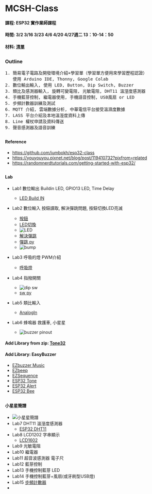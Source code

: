 # MCSH-Class
#### 課程: ESP32 實作業師課程
#### 時間: 3/2 3/16 3/23 4/6 4/20 4/27週二 13：10-14：50
#### 材料: [清單](https://github.com/jumbokh/MCSH-Class/blob/main/%E6%98%8E%E8%AA%A0%E4%B8%AD%E5%AD%B8%E5%AF%A6%E7%BF%92%E6%9D%90%E6%96%99%E9%9C%80%E6%B1%82%E8%A1%A8-%E7%89%A9%E8%81%AF%E7%B6%B2Arduino.doc)
##
### Outline
<pre>
1. 簡易電子電路及開發環境介紹+學習單（學習單方便用來學習歷程認證）
   使用 Arduino IDE, Thonny, Google Colab
2. 數位輸出輸入, 使用 LED, Button, Dip Switch, Buzzer
3. 類比及感測器輸入, 旋轉可變電阻, 光敏電阻, DHT11 溫溼度感測器
4. 手機藍芽控制, 繼電器使用, 手機語音控制, USB風扇 or LED 
5. 步頻計數器訓練及測試
6. MQTT 介紹, 雲端數據分析, 中華電信平台接受溫濕度數據
7. LASS 平台介紹及本地溫溼度資料上傳
8. Line 權杖申請及資料傳送
9. 聲音感測器及語音訓練
</pre>
##
#### Reference
* https://github.com/jumbokh/esp32-class
* https://youyouyou.pixnet.net/blog/post/119410732?pixfrom=related
* https://randomnerdtutorials.com/getting-started-with-esp32/
##
#### Lab
* Lab1 數位輸出      Buildin LED, GPIO13 LED, Time Delay
    * [LED Build IN](https://github.com/jumbokh/esp32-class/blob/master/Lab-Arduion/Blink_builtin/Blink_builtin.ino)
    
* Lab2 數位輸入      按鈕讀取, 解決彈跳問題, 按鈕切換LED亮滅
    * [按鈕](https://github.com/jumbokh/esp32-class/blob/master/Lab-Arduion/Button/Button.ino)
    * [LED切換](https://github.com/jumbokh/esp32-class/blob/master/Lab-Arduion/Buttonsw/Buttonsw.ino)
    * ![LED](https://github.com/jumbokh/esp32-class/blob/master/images/ESP32-button-sw_bb.jpg)
    * [解決彈跳](https://github.com/jumbokh/esp32-class/blob/master/Lab-Arduion/Debounce/Debounce.ino)
    * [彈跳 py](https://github.com/jumbokh/esp32-class/blob/master/hs1227/bump.py)
    * ![bump](https://github.com/jumbokh/esp32-class/blob/master/images/bumping.png)
* Lab3 呼吸的燈      PWM介紹
    * [呼吸燈](https://github.com/jumbokh/esp32-class/blob/master/Lab-Arduion/LED_PWM_Example_1.ino)
* Lab4 指撥開關
    * ![dip sw](https://github.com/jumbokh/esp32-class/blob/master/images/dip.png)
    * [sw py](https://github.com/jumbokh/esp32-class/blob/master/hs1227/switch-led.py)
* Lab5 類比輸入
    * [AnalogIn]()
* Lab6 蜂鳴器        救護車, 小星星
    * ![buzzer pinout](https://github.com/jumbokh/esp32-class/blob/master/images/ESP32-buzzer_bb.jpg) 
#### Add Library from zip: [Tone32](https://github.com/jumbokh/esp32-class/blob/master/hs1206/lib/Tone32.zip)
#### Add Library: EasyBuzzer
* [EZbuzzer Music](https://github.com/jumbokh/esp32-class/blob/master/hs1206/src/buzzer-music/buzzer-music.ino)
* [EZbeep](https://github.com/jumbokh/esp32-class/blob/master/hs1206/src/EZBeep/EZBeep.ino)
* [EZSequence](https://github.com/jumbokh/esp32-class/blob/master/hs1206/src/EZSequence/EZSequence.ino)
* [ESP32 Tone](https://github.com/jumbokh/esp32-class/blob/master/hs1206/src/ESP32-Tone/ESP32-Tone.ino)
* [ESP32 Alert](https://github.com/jumbokh/esp32-class/blob/master/hs1206/src/Buzzer-Alert/Buzzer-Alert.ino)
* [ESP32 Bee](https://github.com/jumbokh/esp32-class/blob/master/hs1206/src/Buzzer-bee/Buzzer-bee.ino)
##
#### 小星星簡譜
* ![小星星簡譜](https://github.com/jumbokh/esp32-class/blob/master/images/%E5%B0%8F%E6%98%9F%E6%98%9F%E7%B0%A1%E8%AD%9C.png)
* Lab7 DHT11 溫溼度感測器
    * [ESP32 DHT11](https://youyouyou.pixnet.net/blog/post/120275893-%E7%AC%AC%E4%B9%9D%E7%AF%87-esp32-%E6%BA%AB%E6%BF%95%E5%BA%A6%E9%A1%AF%E7%A4%BA%E5%99%A8%28dht11%2B1602-lcd%29)
* Lab8 LCD1202       字串顯示
    * [LCD1602](https://github.com/jumbokh/esp32-class/blob/master/arduino0920/README.md)
* Lab9 光敏電阻
* Lab10 繼電器
* Lab11 超音波感測器   電子尺
* Lab12 藍芽控制
* Lab13 手機控制藍芽 LED
* Lab14 手機控制藍芽+風扇(或牙刷型USB燈)
* Lab15 [步頻計數器](https://github.com/jumbokh/esp32-class/tree/master/Lab-walk)
* 
##

